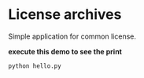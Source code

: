 # License archives

Simple application for common license.

**execute this demo to see the print**
```sh
python hello.py
```

